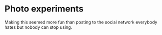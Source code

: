 # Photo experiments

Making this seemed more fun than posting to the social network everybody hates but nobody can stop using.
